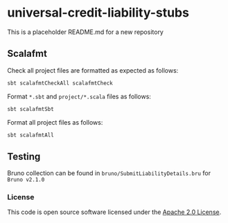 
# universal-credit-liability-stubs

This is a placeholder README.md for a new repository

## Scalafmt

Check all project files are formatted as expected as follows:

```bash
sbt scalafmtCheckAll scalafmtCheck
```

Format `*.sbt` and `project/*.scala` files as follows:

```bash
sbt scalafmtSbt
```

Format all project files as follows:

```bash
sbt scalafmtAll
```

## Testing
Bruno collection can be found in `bruno/SubmitLiabilityDetails.bru` for `Bruno v2.1.0` 

### License

This code is open source software licensed under the [Apache 2.0 License]("http://www.apache.org/licenses/LICENSE-2.0.html").